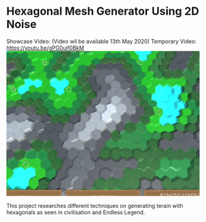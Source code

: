 # Hexagonal Mesh Generator Using 2D Noise

Showcase Video: (Video wil be available 13th May 2020) Temporary Video: https://youtu.be/gPG0uif0BkM
![](work_image.jpg)

This project researches different techniques on generating terain with hexagonals as seen in civilisation and Endless Legend.
